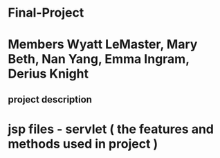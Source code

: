 # Final-Project
# Members Wyatt LeMaster, Mary Beth, Nan Yang, Emma Ingram, Derius Knight

## project description

# jsp files - servlet  ( the features and methods used in project ) 

